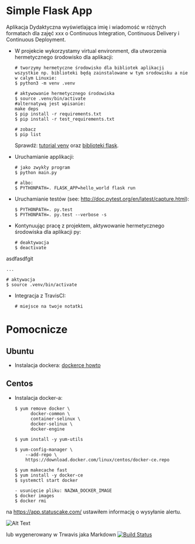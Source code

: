 # Simple Flask App

Aplikacja Dydaktyczna wyświetlająca imię i wiadomość w różnych formatach dla zajęć xxx
o Continuous Integration, Continuous Delivery i Continuous Deployment.

- W projekcie wykorzystamy virtual environment, dla utworzenia hermetycznego środowisko dla aplikacji:

  ```
  # tworzymy hermetyczne środowisko dla bibliotek aplikacji
  wszystkie np. biblioteki będą zainstalowane w tym srodowisku a nie w calym Linuxie:
  $ python3 -m venv .venv

  # aktywowanie hermetycznego środowiska
  $ source .venv/bin/activate
  #alternatywą jest wpisanie:
  make deps
  $ pip install -r requirements.txt
  $ pip install -r test_requirements.txt

  # zobacz
  $ pip list
  ```

  Sprawdź: [tutorial venv](https://docs.python.org/3/tutorial/venv.html) oraz [biblioteki flask](http://flask.pocoo.org).

- Uruchamianie applikacji:

  ```
  # jako zwykły program
  $ python main.py

  # albo:
  $ PYTHONPATH=. FLASK_APP=hello_world flask run
  ```

- Uruchamianie testów (see: http://doc.pytest.org/en/latest/capture.html):

  ```
  $ PYTHONPATH=. py.test
  $ PYTHONPATH=. py.test --verbose -s
  ```

- Kontynuując pracę z projektem, aktywowanie hermetycznego środowiska dla aplikacji py:

  ```
  # deaktywacja
  $ deactivate
  ```
asdfasdfgit
  ```
  ...

  # aktywacja
  $ source .venv/bin/activate
  ```

- Integracja z TravisCI:

  ```
  # miejsce na twoje notatki
  ```

# Pomocnicze

## Ubuntu

- Instalacja dockera: [dockerce howto](https://docs.docker.com/install/linux/docker-ce/ubuntu/)

## Centos

- Instalacja docker-a:

  ```
  $ yum remove docker \
        docker-common \
        container-selinux \
        docker-selinux \
        docker-engine

  $ yum install -y yum-utils

  $ yum-config-manager \
      --add-repo \
      https://download.docker.com/linux/centos/docker-ce.repo

  $ yum makecache fast
  $ yum install -y docker-ce
  $ systemctl start docker

  - usunięcie pliku: NAZWA_DOCKER_IMAGE
  $ docker images
  $ docker rmi
  ```
na https://app.statuscake.com/
ustawiłem informację o wysyłanie alertu.

![Alt Text](https://travis-ci.com/legionowopawel/se_hello_printer_app.svg?branch=master)


lub wygenerowany w Trwavis jaka Markdown
[![Build Status](https://travis-ci.com/legionowopawel/se_hello_printer_app.svg?branch=master)](https://travis-ci.com/legionowopawel/se_hello_printer_app)
